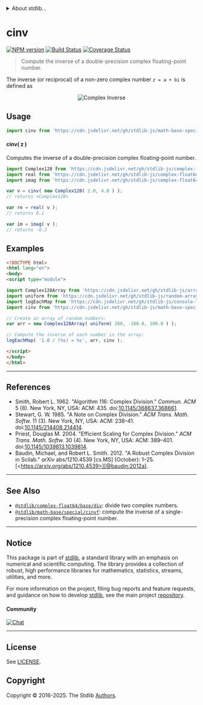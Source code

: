 <!--

@license Apache-2.0

Copyright (c) 2018 The Stdlib Authors.

Licensed under the Apache License, Version 2.0 (the "License");
you may not use this file except in compliance with the License.
You may obtain a copy of the License at

   http://www.apache.org/licenses/LICENSE-2.0

Unless required by applicable law or agreed to in writing, software
distributed under the License is distributed on an "AS IS" BASIS,
WITHOUT WARRANTIES OR CONDITIONS OF ANY KIND, either express or implied.
See the License for the specific language governing permissions and
limitations under the License.

-->


<details>
  <summary>
    About stdlib...
  </summary>
  <p>We believe in a future in which the web is a preferred environment for numerical computation. To help realize this future, we've built stdlib. stdlib is a standard library, with an emphasis on numerical and scientific computation, written in JavaScript (and C) for execution in browsers and in Node.js.</p>
  <p>The library is fully decomposable, being architected in such a way that you can swap out and mix and match APIs and functionality to cater to your exact preferences and use cases.</p>
  <p>When you use stdlib, you can be absolutely certain that you are using the most thorough, rigorous, well-written, studied, documented, tested, measured, and high-quality code out there.</p>
  <p>To join us in bringing numerical computing to the web, get started by checking us out on <a href="https://github.com/stdlib-js/stdlib">GitHub</a>, and please consider <a href="https://opencollective.com/stdlib">financially supporting stdlib</a>. We greatly appreciate your continued support!</p>
</details>

# cinv

[![NPM version][npm-image]][npm-url] [![Build Status][test-image]][test-url] [![Coverage Status][coverage-image]][coverage-url] <!-- [![dependencies][dependencies-image]][dependencies-url] -->

> Compute the inverse of a double-precision complex floating-point number.

<section class="intro">

The inverse (or reciprocal) of a non-zero complex number `z = a + bi` is defined as

<!-- <equation class="equation" label="eq:complex_inverse" align="center" raw="{\frac {1}{z}}=\frac{\bar{z}}{z{\bar{z}}} = \frac{a}{a^{2}+b^{2}} - \frac{b}{a^2+b^2}i." alt="Complex Inverse" > -->

<div class="equation" align="center" data-raw-text="{\frac {1}{z}}=\frac{\bar{z}}{z{\bar{z}}} = \frac{a}{a^{2}+b^{2}} - \frac{b}{a^2+b^2}i." data-equation="eq:complex_inverse">
    <img src="https://cdn.jsdelivr.net/gh/stdlib-js/stdlib@026bc0ee34051ddb44f3222f620bc7a300b9799e/lib/node_modules/@stdlib/math/base/special/cinv/docs/img/equation_complex_inverse.svg" alt="Complex Inverse">
    <br>
</div>

<!-- </equation> -->

</section>

<!-- /.intro -->



<section class="usage">

## Usage

```javascript
import cinv from 'https://cdn.jsdelivr.net/gh/stdlib-js/math-base-special-cinv@esm/index.mjs';
```

#### cinv( z )

Computes the inverse of a double-precision complex floating-point number.

```javascript
import Complex128 from 'https://cdn.jsdelivr.net/gh/stdlib-js/complex-float64-ctor@esm/index.mjs';
import real from 'https://cdn.jsdelivr.net/gh/stdlib-js/complex-float64-real@esm/index.mjs';
import imag from 'https://cdn.jsdelivr.net/gh/stdlib-js/complex-float64-imag@esm/index.mjs';

var v = cinv( new Complex128( 2.0, 4.0 ) );
// returns <Complex128>

var re = real( v );
// returns 0.1

var im = imag( v );
// returns -0.2
```

</section>

<!-- /.usage -->

<section class="examples">

## Examples

<!-- eslint no-undef: "error" -->

```html
<!DOCTYPE html>
<html lang="en">
<body>
<script type="module">

import Complex128Array from 'https://cdn.jsdelivr.net/gh/stdlib-js/array-complex128@esm/index.mjs';
import uniform from 'https://cdn.jsdelivr.net/gh/stdlib-js/random-array-uniform@esm/index.mjs';
import logEachMap from 'https://cdn.jsdelivr.net/gh/stdlib-js/console-log-each-map@esm/index.mjs';
import cinv from 'https://cdn.jsdelivr.net/gh/stdlib-js/math-base-special-cinv@esm/index.mjs';

// Create an array of random numbers:
var arr = new Complex128Array( uniform( 200, -100.0, 100.0 ) );

// Compute the inverse of each number in the array:
logEachMap( '1.0 / (%s) = %s', arr, cinv );

</script>
</body>
</html>
```

</section>

<!-- /.examples -->

<!-- C interface documentation. -->



* * *

<section class="references">

## References

-   Smith, Robert L. 1962. "Algorithm 116: Complex Division." _Commun. ACM_ 5 (8). New York, NY, USA: ACM: 435. doi:[10.1145/368637.368661][@smith:1962a].
-   Stewart, G. W. 1985. "A Note on Complex Division." _ACM Trans. Math. Softw._ 11 (3). New York, NY, USA: ACM: 238–41. doi:[10.1145/214408.214414][@stewart:1985a].
-   Priest, Douglas M. 2004. "Efficient Scaling for Complex Division." _ACM Trans. Math. Softw._ 30 (4). New York, NY, USA: ACM: 389–401. doi:[10.1145/1039813.1039814][@priest:2004a].
-   Baudin, Michael, and Robert L. Smith. 2012. "A Robust Complex Division in Scilab." _arXiv_ abs/1210.4539 \[cs.MS] (October): 1–25. [&lt;https://arxiv.org/abs/1210.4539>][@baudin:2012a].

</section>

<!-- /.references -->

<!-- Section for related `stdlib` packages. Do not manually edit this section, as it is automatically populated. -->

<section class="related">

* * *

## See Also

-   <span class="package-name">[`@stdlib/complex-float64/base/div`][@stdlib/complex/float64/base/div]</span><span class="delimiter">: </span><span class="description">divide two complex numbers.</span>
-   <span class="package-name">[`@stdlib/math-base/special/cinvf`][@stdlib/math/base/special/cinvf]</span><span class="delimiter">: </span><span class="description">compute the inverse of a single-precision complex floating-point number.</span>

</section>

<!-- /.related -->

<!-- Section for all links. Make sure to keep an empty line after the `section` element and another before the `/section` close. -->


<section class="main-repo" >

* * *

## Notice

This package is part of [stdlib][stdlib], a standard library with an emphasis on numerical and scientific computing. The library provides a collection of robust, high performance libraries for mathematics, statistics, streams, utilities, and more.

For more information on the project, filing bug reports and feature requests, and guidance on how to develop [stdlib][stdlib], see the main project [repository][stdlib].

#### Community

[![Chat][chat-image]][chat-url]

---

## License

See [LICENSE][stdlib-license].


## Copyright

Copyright &copy; 2016-2025. The Stdlib [Authors][stdlib-authors].

</section>

<!-- /.stdlib -->

<!-- Section for all links. Make sure to keep an empty line after the `section` element and another before the `/section` close. -->

<section class="links">

[npm-image]: http://img.shields.io/npm/v/@stdlib/math-base-special-cinv.svg
[npm-url]: https://npmjs.org/package/@stdlib/math-base-special-cinv

[test-image]: https://github.com/stdlib-js/math-base-special-cinv/actions/workflows/test.yml/badge.svg?branch=main
[test-url]: https://github.com/stdlib-js/math-base-special-cinv/actions/workflows/test.yml?query=branch:main

[coverage-image]: https://img.shields.io/codecov/c/github/stdlib-js/math-base-special-cinv/main.svg
[coverage-url]: https://codecov.io/github/stdlib-js/math-base-special-cinv?branch=main

<!--

[dependencies-image]: https://img.shields.io/david/stdlib-js/math-base-special-cinv.svg
[dependencies-url]: https://david-dm.org/stdlib-js/math-base-special-cinv/main

-->

[chat-image]: https://img.shields.io/gitter/room/stdlib-js/stdlib.svg
[chat-url]: https://app.gitter.im/#/room/#stdlib-js_stdlib:gitter.im

[stdlib]: https://github.com/stdlib-js/stdlib

[stdlib-authors]: https://github.com/stdlib-js/stdlib/graphs/contributors

[umd]: https://github.com/umdjs/umd
[es-module]: https://developer.mozilla.org/en-US/docs/Web/JavaScript/Guide/Modules

[deno-url]: https://github.com/stdlib-js/math-base-special-cinv/tree/deno
[deno-readme]: https://github.com/stdlib-js/math-base-special-cinv/blob/deno/README.md
[umd-url]: https://github.com/stdlib-js/math-base-special-cinv/tree/umd
[umd-readme]: https://github.com/stdlib-js/math-base-special-cinv/blob/umd/README.md
[esm-url]: https://github.com/stdlib-js/math-base-special-cinv/tree/esm
[esm-readme]: https://github.com/stdlib-js/math-base-special-cinv/blob/esm/README.md
[branches-url]: https://github.com/stdlib-js/math-base-special-cinv/blob/main/branches.md

[stdlib-license]: https://raw.githubusercontent.com/stdlib-js/math-base-special-cinv/main/LICENSE

[@smith:1962a]: https://doi.org/10.1145/368637.368661

[@stewart:1985a]: https://doi.org/10.1145/214408.214414

[@priest:2004a]: https://doi.org/10.1145/1039813.1039814

[@baudin:2012a]: https://arxiv.org/abs/1210.4539

<!-- <related-links> -->

[@stdlib/complex/float64/base/div]: https://github.com/stdlib-js/complex-float64-base-div/tree/esm

[@stdlib/math/base/special/cinvf]: https://github.com/stdlib-js/math-base-special-cinvf/tree/esm

<!-- </related-links> -->

</section>

<!-- /.links -->
